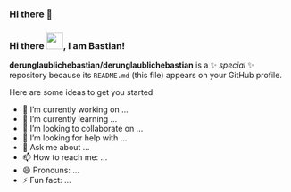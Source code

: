 ### Hi there 👋
### Hi there <img src="https://raw.githubusercontent.com/MartinHeinz/MartinHeinz/master/wave.gif" width="30px">, I am Bastian!

**derunglaublichebastian/derunglaublichebastian** is a ✨ _special_ ✨ repository because its `README.md` (this file) appears on your GitHub profile.

Here are some ideas to get you started:

- 🔭 I’m currently working on ...
- 🌱 I’m currently learning ...
- 👯 I’m looking to collaborate on ...
- 🤔 I’m looking for help with ...
- 💬 Ask me about ...
- 📫 How to reach me: ...
- 😄 Pronouns: ...
- ⚡ Fun fact: ...

